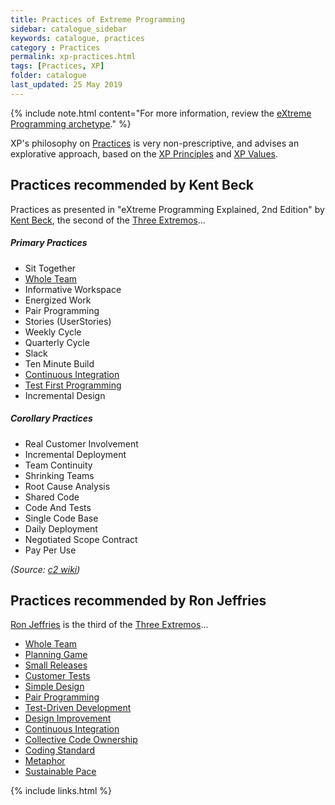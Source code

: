 ```yaml
---
title: Practices of Extreme Programming
sidebar: catalogue_sidebar
keywords: catalogue, practices
category : Practices
permalink: xp-practices.html
tags: [Practices, XP]
folder: catalogue
last_updated: 25 May 2019
---
```


{% include note.html content="For more information, review the [eXtreme Programming archetype](xp-archetype)." %}

XP's philosophy on [Practices](practices) is very non-prescriptive, and advises an explorative approach, based on the [XP Principles](xp-principles) and [XP Values](xp-values).

## Practices recommended by Kent Beck
Practices as presented in "eXtreme Programming Explained, 2nd Edition" by [Kent Beck](https://en.wikipedia.org/wiki/Kent_Beck), the second of the [Three Extremos](http://c2.com/cgi/wiki?TheThreeExtremos)...

##### Primary Practices
* Sit Together
* [Whole Team](practices-xp-wholeteam)
* Informative Workspace
* Energized Work
* Pair Programming
* Stories (UserStories)
* Weekly Cycle
* Quarterly Cycle
* Slack
* Ten Minute Build
* [Continuous Integration](practices-xp-continuousintegration)
* [Test First Programming](practices-xp-tdd)
* Incremental Design
 
##### Corollary Practices
* Real Customer Involvement
* Incremental Deployment
* Team Continuity
* Shrinking Teams
* Root Cause Analysis
* Shared Code
* Code And Tests
* Single Code Base
* Daily Deployment
* Negotiated Scope Contract
* Pay Per Use

*(Source: [c2 wiki](http://c2.com/cgi/wiki?ExtremeProgrammingCorePractices))*

## Practices recommended by Ron Jeffries

[Ron Jeffries](https://en.wikipedia.org/wiki/Ron_Jeffries) is the third of the [Three Extremos](http://c2.com/cgi/wiki?TheThreeExtremos)...

* [Whole Team](practices-xp-wholeteam)
* [Planning Game](practices-xp-planninggame)
* [Small Releases](practices-xp-smallreleases)
* [Customer Tests](practices-xp-customertests)
* [Simple Design](practices-xp-simpledesign)
* [Pair Programming](practices-xp-pairprogramming)
* [Test-Driven Development](practices-xp-tdd)
* [Design Improvement](practices-xp-designimprovement)
* [Continuous Integration](practices-xp-continuousintegration)
* [Collective Code Ownership](practices-xp-collectivecodeownership)
* [Coding Standard](practices-xp-codingstandard)
* [Metaphor](practices-xp-metaphor)
* [Sustainable Pace](practices-xp-sustainablepace)

{% include links.html %}
